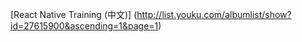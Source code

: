 

[React Native Training (中文)]
(http://list.youku.com/albumlist/show?id=27615900&ascending=1&page=1)
